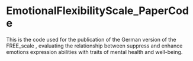 # EmotionalFlexibilityScale_PaperCode
This is the code used for the publication of the German version of the FREE_scale , evaluating the relationship between suppress and enhance emotions expression abilities with traits of mental health and well-being.

